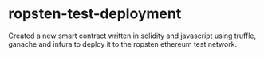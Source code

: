 # ropsten-test-deployment

Created a new smart contract written in solidity and javascript using truffle, ganache and infura to deploy it to the ropsten ethereum test network.
